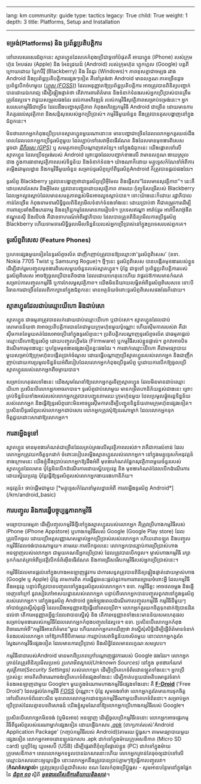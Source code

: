 

---

lang: km
community: guide
type: tactics
legacy: True
child: True
weight: 1
depth: 3
title: Platforms, Setup and Installation

---

### ទម្រង់(Platforms) និង ប្រព័ន្ធប្រតិបត្តិការ ###

នៅពេលសរសេរជំពូកនេះ ស្មាតហ្វូនដែលគេកំពុងប្រើជាទូទៅបំផុតគឺ អាយហ្វូន (iPhone) របស់ក្រុមហ៊ុន អែបផល (Apple) និង អែនដ្រយដ៍ (Android) របស់ក្រុមហ៊ុន ហ្គុកហ្គល (Google) បន្តពីក្រោយដោយ ប្លែកបឺរ៉ី (Blackberry) និង វីនដូរ (Windows)។ ភាពខុសគ្នាជាចម្បង រវាង Android និងប្រព័ន្ធប្រតិបត្តិការផ្សេងៗទៀត គឺនៅត្រង់ថា Android មានលក្ខណៈភាគច្រើនដូចប្រព័ន្ធបើកចំហមួយ ([*ហ្វូស (FOSS)*](/km/Glossary#FOSS)) ដែលអនុញ្ញាតឱ្យប្រព័ន្ធប្រតិបត្តិការ អាចត្រូវបានពិនិត្យបញ្ជាក់បានដោយឯករាជ្យ ដើម្បីផ្ទៀងផ្ទាត់ថា តើវាការពារព័ត៌មាន និងទំនាក់ទំនងរបស់អ្នកប្រើប្រាស់បានត្រឹមត្រូវដែរឬទេ។ វាជួយសម្រួលផងដែរ ដល់ការអភិវឌ្ឍន៍ របស់កម្មវិធីសុវត្ថិភាពសម្រាប់ទម្រង់នេះ។ អ្នកសរសេរកម្មវិធីជាច្រើន ដែលដឹងបញ្ហាសុវត្ថិភាព  កំពុងអភិវឌ្ឍកម្មវិធី Android ជាច្រើន ដោយមានការគិតគូរដល់សុវត្ថិភាព និងសន្តិសុខរបស់អ្នកប្រើប្រាស់។ កម្មវិធីមួយចំនួន នឹងត្រូវបានគូសបង្ហាញនៅក្នុងជំពូកនេះ។

មិនថាលោកអ្នកកំពុងប្រើប្រភេទស្មាតហ្វូនមួយណានោះទេ  មានបញ្ហាជាច្រើនដែលលោកអ្នកគួរយល់ដឹង ពេលដែលលោកអ្នកប្រើទូរស័ព្ទមួយ ដែលភ្ជាប់ទៅសេវាអ៊ីនធើរណែត និងដែលមានមុខងារពិសេស ដូចជា [*ជីភីអេស (GPS)*](/km/glossary#GPS) ឬ   សមត្ថភាពប្រើបណ្តាញឥតខ្សែ។ នៅក្នុងជំពូកនេះ យើងផ្តោតទៅលើស្មាតហ្វូន ដែលប្រើទម្រង់របស់ Android  ព្រោះដូចដែលបញ្ជាក់ខាងលើ វាមានលក្ខណៈងាយស្រួលជាង ក្នុងការធានាសុវត្ថិភាពរបស់ទិន្នន័យ និងទំនាក់ទំនង។ យ៉ាងណាក៏ដោយ មគ្គុទ្ទេសក៍ណែនាំអំពីការតម្លើងជាមូលដ្ឋាន និងកម្មវិធីមួយចំនួន សម្រាប់ទូរស័ព្ទក្រៅពីទូរស័ព្ទAndroid  ក៏ត្រូវបានផ្តល់ផងដែរ។

ទូរស័ព្ទ Blackberry ត្រូវបានបង្ហាញថាជាទូរស័ព្ទប្រើអ៊ីមែល និងផ្ញើសារ“ដែលមានសុវត្ថិភាព”។ នេះគឺដោយសារតែសារ និងអ៊ីមែល ត្រូវបានបញ្ជូនដោយសុវត្ថិភាព តាមរយៈកុំព្យូទ័របម្រើរបស់ Blackberry ដែលអ្នកលួចស្តាប់ដែលមានសមត្ថភាពខ្ពស់មិនអាចលួចស្តាប់បាន។ ទោះយ៉ាងនេះក៏ដោយ  រដ្ឋាភិបាលកាន់តែច្រើន កំពុងទាមទារសិទ្ធិចូលពិនិត្យមើលទំនាក់ទំនងទាំងនេះ ដោយប្រាប់ថា គឺជាតម្រូវការដើម្បីការពារប្រឆាំងនឹងភេរវកម្ម និងឧក្រិដ្ឋកម្មដែលមានការរៀបចំ។ ប្រទេសឥណ្ឌា អារ៉ាប់រួម អារ៉ាប៊ីសាអ៊ូឌីត ឥណ្ឌូនេស៊ី និងលីបង់ គឺជាឧទាហរណ៍អំពីរដ្ឋាភិបាល ដែលបានត្រួតពិនិត្យមើលការប្រើទូរស័ព្ទ Blackberry ហើយទាមទារសិទ្ធិចូលមើលទិន្នន័យរបស់អ្នកប្រើប្រាស់នៅក្នុងប្រទេសរបស់ពួកគេ។

### ទូរស័ព្ទពិសេស (Feature Phones) ###

ប្រភេទផ្សេងមួយទៀតនៃទូរស័ព្ទចល័ត ជាញឹកញាប់ត្រូវបានឱ្យឈ្មោះថា'ទូរស័ព្ទពិសេស' (ឧទា. Nokia 7705 Twist ឬ Samsung Rogue)។ ថ្មីៗនេះ ទូរស័ព្ទពិសេស បានបង្កើតមុខងាររបស់ខ្លួន ដើម្បីដាក់រួមបញ្ចូលមុខងារពិសេសមួយចំនួនរបស់ស្មាតហ្វូន។ ប៉ុន្តែ ជាទូទៅ ប្រព័ន្ធប្រតិបត្តិការរបស់ទូរស័ព្ទពិសេស អាចឱ្យចូលប្រើបានតិចជាង ដែលដោយហេតុនេះហើយ វាផ្តល់ឱកាសមានកំណត់សម្រាប់ការបញ្ចូលកម្មវិធី ឬការកែលម្អសុវត្ថិភាព។ យើងមិននិយាយលម្អិតអំពីទូរស័ព្ទពិសេសទេ ទោះបីវិធានការជាច្រើនដែលពិភាក្សានៅក្នុងជំពូកនេះ មានអត្ថន័យចំពោះទូរស័ព្ទពិសេសផងដែរក៏ដោយ។

### ស្មាតហ្វូនដែលជាប់ឈ្មោះយីហោ និងជាប់សោ ###

ស្មាតហ្វូន ជាធម្មតាត្រូវបានលក់ដោយជាប់ឈ្មោះយីហោ ឬជាប់សោ។ ស្មាតហ្វូនដែលជាប់សោមានន័យថា វាអាចប្រតិបត្តិការបានតែជាមួយក្រុមហ៊ុនមួយប៉ុណ្ណោះ  ហើយស៊ីមកាតរបស់វា គឺជាស៊ីមកាតតែមួយគត់ដែលអាចប្រើនៅក្នុងទូរស័ព្ទនេះ។ ប្រតិបត្តិករបណ្តាញទូរស័ព្ទចល័ត ជាធម្មតាផ្តល់ឈ្មោះយីហោឱ្យទូរស័ព្ទ ដោយបញ្ចូលហ្វឺមវែរ (Firmware) ឬកម្មវិធីរបស់ខ្លួនផ្ទាល់។ ពួកវាអាចបិទដំណើរការមុខងារខ្លះ ឬបន្ថែមមុខងារផ្សេងទៀតខ្លះផងដែរ ។ ការដាក់ឈ្មោះយីហោ គឺជាមធ្យោបាយមួយសម្រាប់ឱ្យក្រុមហ៊ុនបង្កើតប្រាក់ចំណូល ដោយធ្វើបណ្តាញប្រើស្មាតហ្វូនរបស់លោកអ្នក និងជាញឹកញាប់ដោយការប្រមូលទិន្នន័យអំពីរបៀបដែលលោកអ្នកកំពុងប្រើទូរស័ព្ទ ឬដោយការបើកឱ្យចូលប្រើស្មាតហ្វូនរបស់លោកអ្នកពីចម្ងាយបាន។

សម្រាប់ហេតុផលទាំងនេះ យើងសូមណែនាំឱ្យលោកអ្នកគួរទិញស្មាតហ្វូន ដែលមិនមានជាប់ឈ្មោះយីហោ ប្រសិនបើលោកអ្នកអាចរកបាន។ ទូរស័ព្ទជាប់សោមួយ មានកម្រិតហានិភ័យខ្ពស់ជាងនេះ ព្រោះគ្រប់ទិន្នន័យទាំងអស់របស់លោកអ្នកត្រូវបានបញ្ជូនតាមរយៈក្រុមហ៊ុនមួយ ដែលប្រមូលផ្តុំចរន្តទិន្នន័យរបស់លោកអ្នក និងធ្វើឱ្យទូរស័ព្ទនោះមិនអាចប្តូរស៊ីមកាតដើម្បីបញ្ជូនទិន្នន័យតាមក្រុមហ៊ុនផ្សេងទៀត។ ប្រសិនបើទូរស័ព្ទរបស់លោកអ្នកជាប់សោរ លោកអ្នកត្រូវសុំឱ្យនរណាម្នាក់ ដែលលោកអ្នកទុកចិត្តជួយដោះសោរវាឱ្យលោកអ្នក។

### ការតម្លើងទូទៅ ###

ស្មាតហ្វូន មានមុខងារកំណត់ជាច្រើនដែលគ្រប់គ្រងលើសុវត្ថិភាពរបស់វា។ វាគឺជាការសំខាន់ ដែលលោកអ្នកត្រូវយកចិត្តទុកដាក់ ចំពោះរបៀបតម្លើងស្មាតហ្វូនរបស់លោកអ្នក។ នៅក្នុងមគ្គុទ្ទេសក៍អនុវត្តន៍ខាងក្រោមនេះ យើងខ្ញុំនឹងប្រាប់លោកអ្នកឱ្យដឹងអំពី មុខងារកំណត់ផ្នែកសុវត្ថិភាពមួយចំនួនរបស់ស្មាតហ្វូនដែលមាន ប៉ុន្តែមិនបើកដំណើរការដោយស្វ័យប្រវត្ត និង មុខងារកំណត់ដែលបើកដំណើរការដោយស្វ័យប្រវត្ត ប៉ុន្តែធ្វើឱ្យទូរស័ព្ទរបស់លោកអ្នកងាយរងហានិភ័យ។

<div class=getstarted markdown=1>
អនុវត្តន៍៖ ចាប់ផ្តើមជាមួយ [*មគ្គុទ្ទេសក៍ណែនាំមូលដ្ឋានអំពី ការតម្លើងទូរស័ព្ទ Android*](/km/android_basic)
</div>


### ការបញ្ចូល និងការធ្វើបច្ចុប្បន្នភាពកម្មវិធី ###

មធ្យោបាយធម្មតា ដើម្បីបញ្ចូលកម្មវិធីថ្មីទៅក្នុងស្មាតហ្វូនរបស់លោកអ្នក គឺត្រូវប្រើហាងកម្មវិធីរបស់ iPhone (iPhone Appstore)  ឬហាងកម្មវិធីរបស់ Google (Google Play store)  ដែលត្រូវបើកចូល ដោយប្រើអត្តសញ្ញាណសម្គាល់អ្នកប្រើប្រាស់របស់លោកអ្នក ហើយដោនឡូត និងបញ្ចូលកម្មវិធីដែលចង់បានណាមួយ។ តាមរយៈការបើកចូលនេះ លោកអ្នកបានភ្ជាប់ការប្រើប្រាស់ហាង   អនឡាញរបស់លោកអ្នក ជាមួយគណនីអ្នកប្រើប្រាស់ ដែលត្រូវបានបើកចូល។ ម្ចាស់ហាងកម្មវិធី រក្សាទុកកំណត់ត្រាអំពីប្រវត្តិបើកទំព័រអ៊ីនធើរណែត និងការជ្រើសរើសកម្មវិធីរបស់អ្នកប្រើប្រាស់នេះ។

កម្មវិធីដែលមានផ្តល់នៅក្នុងហាងអនឡាញផ្លូវការ ជាការសន្មតត្រូវបានពិនិត្យផ្ទៀងផ្ទាត់ដោយម្ចាស់ហាង (Google ឬ Apple) ប៉ុន្តែ តាមការពិត ការធ្វើដូចនេះផ្តល់នូវការការពារខ្សោយចំពោះអ្វី ដែលកម្មវិធីនឹងអនុវត្ត បន្ទាប់ពីត្រូវបានបញ្ចូលទៅក្នុងទូរស័ព្ទរបស់លោកអ្នក។ ឧទា. កម្មវិធីខ្លះ អាចថតចម្លង និងផ្ញើចេញទៅក្រៅ នូវសៀវភៅអាសយដ្ឋានរបស់លោកអ្នក បន្ទាប់ពីលោកអ្នកបានបញ្ចូលពួកវាទៅក្នុងទូរស័ព្ទរបស់លោកអ្នក។ នៅក្នុងទូរស័ព្ទ Android ក្នុងអំឡុងពេលដំណើរការបញ្ចូលកម្មវិធី កម្មវិធីនីមួយៗចាំបាច់ត្រូវស្នើសុំនូវអ្វី ដែលយើងអនុញ្ញាតឱ្យធ្វើនៅពេលប្រើវា។ លោកអ្នកគួរយកចិត្តទុកដាក់ឱ្យបានដិតដល់ថា តើការអនុញ្ញាតអ្វីខ្លះដែលវាបានស្នើសុំ និង តើការអនុញ្ញាតទាំងនេះមានន័យសមហេតុផល សម្រាប់មុខងាររបស់កម្មវិធីដែលលោកអ្នកកំពុងបញ្ចូលដែរឬទេ។ ឧទា. ប្រសិនបើលោកអ្នកកំពុងពិចារណាអំពី“កម្មវិធីអានព័ត៌មាន”មួយ ហើយលោកអ្នករកឃើញថា វាស្នើសុំសិទ្ធិដើម្បីផ្ញើព័ត៌មានទំនាក់ទំនងរបស់លោកអ្នក ទៅឱ្យភាគីទីបីតាមរយៈការភ្ជាប់សេវាទិន្នន័យចល័តមួយ  នោះលោកអ្នកគួរតែស្វែងរកកម្មវិធីផ្សេងទៀត ដែលមានការប្រើប្រាស់ និងសិទ្ធិដែលមានលក្ខណៈសមស្រប។

កម្មវិធីនានារបស់Android មានមកពីប្រភពក្រៅបណ្តាញផ្លូវការរបស់ Google ផងដែរ។ លោកអ្នកគ្រាន់តែត្រូវពិនិត្យមើលប្រអប់ *ប្រភពមិនស្គាល់(Unknown Sources)* នៅក្នុង *មុខងារកំណត់សុវត្ថិភាព(Security Settings)* របស់លោកអ្នក ដើម្បីប្រើគេហទំព័រដោនឡូតទាំងនេះ។ អ្នកប្រើប្រាស់ខ្លះ អាចគិតពិចារណាចង់ប្រើគេហទំព័រផ្សេងទាំងនេះ ដើម្បីកាត់បន្ថយជាអតិបរមានូវទំនាក់ទំនងអនឡាញជាមួយ Google។ មួយក្នុងចំណោមហាងកម្មវិធីផ្សេងទាំងនោះ គឺ [**F-Droid**](http://f-droid.org) ('Free Droid') ដែលផ្តល់តែកម្មវិធី [*FOSS*](/km/glossary#FOSS) ប៉ុណ្ណោះ។ ប៉ុន្តែ សូមចងចាំថា លោកអ្នកគួរតែមានការទុកចិត្តទៅលើគេហទំព័រនោះសិន មុនពេលលោកអ្នកដោនឡូតកម្មវិធីណាមួយពីគេហទំព័រនោះ។ សម្រាប់អ្នកប្រើប្រាស់ដែលគ្មានបទពិសោធន៍ យើងខ្ញុំសូមណែនាំឱ្យលោកអ្នកប្រើហាងកម្មវិធីរបស់ Google។

ប្រសិនបើលោកអ្នកមិនចង់ (ឬមិនអាច) អនឡាញ ដើម្បីចូលប្រើកម្មវិធីទេនោះ លោកអ្នកអាចផ្ទេរកម្មវិធីពីទូរស័ព្ទរបស់នរណាម្នាក់ផ្សេងទៀត ដោយផ្ញើឯកសារ [*.apk*](/km/glossary#apk) (ពាក្យកាត់របស់'Android Application Package' (កញ្ចប់កម្មវិធីរបស់ Android))តាមរយៈប៊្លូធូស។ តាមមធ្យោបាយមួយផ្សេងទៀត លោកអ្នកអាចដោនឡូតឯកសារ .apk ដាក់ទៅក្នុងម៉ាយក្រូអេសឌីកាត (Micro SD card) ឬប្រើខ្សែ យូអេសប៊ី (USB) ដើម្បីផ្ទេរវាពីកុំព្យូទ័រផ្ទាល់ខ្លួន (PC) ដាក់ទៅក្នុងម៉ាយក្រូអេសឌីកាត។ ពេលលោកអ្នកទទួលបានឯកសារនោះហើយ លោកអ្នកគ្រាន់តែចុចឲ្យជាប់ទៅលើឈ្មោះឯកសារនោះឲ្យយូបន្តិច នោះលោកអ្នកនឹងត្រូវបានប្រាប់ភ្លាមៗឱ្យធ្វើការបញ្ចូលវា។ (**កំណត់សម្គាល់**៖ ត្រូវប្រុងប្រយ័ត្នជាពិសេស ខណៈដែលកំពុងប្រើប៊្លូធូស - សូមអានបន្ថែមនៅក្នុងផ្នែកនៃ [***ជំពូក ១០***](/km/chapter-10) ស្តីពី [***មុខងារលើសពីការនិយាយនិងសារ***](/km/chapter_10_2_4))។

